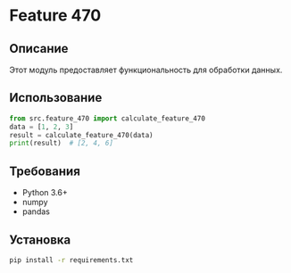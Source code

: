 # Feature 470
## Описание
Этот модуль предоставляет функциональность для обработки данных.
## Использование
```python
from src.feature_470 import calculate_feature_470
data = [1, 2, 3]
result = calculate_feature_470(data)
print(result)  # [2, 4, 6]
```
## Требования
- Python 3.6+
- numpy
- pandas
## Установка
```bash
pip install -r requirements.txt
```
